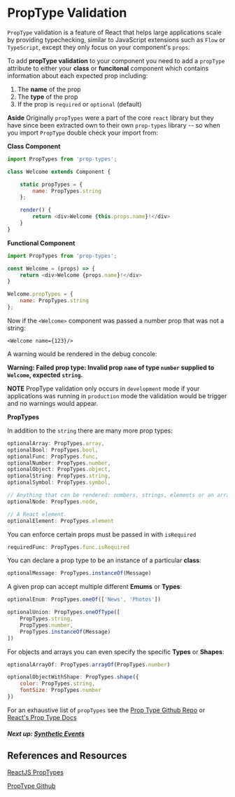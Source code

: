 # PropType Validation

`PropType` validation is a feature of React that helps large applications scale by providing typechecking, similar to 
JavaScript extensions such as `Flow` or `TypeScript`, except they only focus on your component's `props`.

To add **propType validation** to your component you need to add a `propType` attribute to either your **class**
or **funcitonal** component which contains information about each expected prop including:
1. The __name__ of the prop
2. The __type__ of the prop 
3. If the prop is `required` or `optional` (default)

**Aside** Originally `propTypes` were a part of the core `react` library but they have since been extracted own to their
own `prop-types` library -- so when you import `PropType` double check your import from:

**Class Component**

```javascript 1.8
import PropTypes from 'prop-types';

class Welcome extends Component {

    static propTypes = {
        name: PropTypes.string
    };

    render() {
        return <div>Welcome {this.props.name}!</div>
    }
}
```

**Functional Component**

```javascript 1.8
import PropTypes from 'prop-types';

const Welcome = (props) => {
    return <div>Welcome {props.name}!</div>
}

Welcome.propTypes = {
    name: PropTypes.string
};
```

Now if the `<Welcome>` component was passed a number prop that was not a string:

```<Welcome name={123}/>```

A warning would be rendered in the debug concole:

__Warning: Failed prop type: Invalid prop `name` of type `number` supplied to `Welcome`, expected `string`.__


**NOTE** PropType validation only occurs in `development` mode if your applications was running in `production` mode the validation 
would be trigger and no warnings would appear.

**PropTypes**

In addition to the `string` there are many more prop types:


```javascript 1.8
optionalArray: PropTypes.array,
optionalBool: PropTypes.bool,
optionalFunc: PropTypes.func,
optionalNumber: PropTypes.number,
optionalObject: PropTypes.object,
optionalString: PropTypes.string,
optionalSymbol: PropTypes.symbol,

// Anything that can be rendered: numbers, strings, elements or an array (or fragment) containing these types.
optionalNode: PropTypes.node,

// A React element.
optionalElement: PropTypes.element
```

You can enforce certain props must be passed in with `isRequired`

```javascript 1.8
requiredFunc: PropTypes.func.isRequired
```

You can declare a prop type to be an instance of a particular **class**:
```javascript 1.8
optionalMessage: PropTypes.instanceOf(Message)
```

A given prop can accept multiple different **Emums** or **Types**:

```javascript 1.8
optionalEnum: PropTypes.oneOf(['News', 'Photos'])
```

```javascript 1.8
optionalUnion: PropTypes.oneOfType([
    PropTypes.string,
    PropTypes.number,
    PropTypes.instanceOf(Message)
])
```

For objects and arrays you can even specify the specific **Types** or **Shapes**:
```javascript 1.8
optionalArrayOf: PropTypes.arrayOf(PropTypes.number)
```

```javascript 1.8
optionalObjectWithShape: PropTypes.shape({
    color: PropTypes.string,
    fontSize: PropTypes.number
})
```


For an exhaustive list of `propTypes` see the [Prop Type Github Repo](https://github.com/facebook/prop-types) or [React's Prop Type Docs](https://reactjs.org/docs/typechecking-with-proptypes.html)


##### Next up: [Synthetic Events](../8_synthetic_events)

## References and Resources

[ReactJS PropTypes](https://reactjs.org/docs/typechecking-with-proptypes.html)

[PropType Github](https://github.com/facebook/prop-types)



